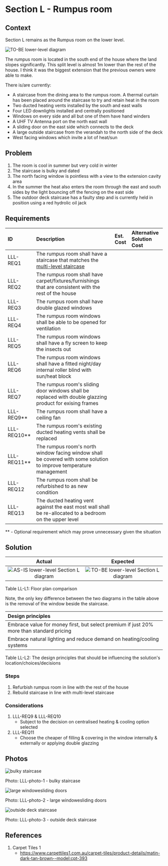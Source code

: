 # Section L - Rumpus room

## Context

Section L remains as the Rumpus room on the lower level. 

![TO-BE lower-level diagram](Lower-Level-TO-BE-sections.svg)

The rumpus room is located in the south end of the house where the land slopes significantly. This split level is almost 1m lower than the rest of the house. I think it was the biggest extension that the previous owners were able to make.

There is/are currently:
* A staircase from the dining area to the rumpus room. A thermal curtain has been placed around the staircase to try and retain heat in the room
* Two ducted heating vents installed by the south and east walls
* Four LED downlights installed and centrally positioned
* Windows on every side and all but one of them have hand winders
* A UHF TV Antenna port on the north east wall
* A sliding door on the east side which connects to the deck
* A large outside staircase from the verandah to the north side of the deck
* West facing windows which invite a lot of heat/sun


## Problem

1. The room is cool in summer but very cold in winter
2. The staircase is bulky and dated
3. The north facing window is pointless with a view to the extension cavity area
4. In the summer the heat also enters the room through the east and south sides by the light bouncing off the fencing on the east side 
5. The outdoor deck staircase has a faulty step and is currently held in position using a red hydrolic oil jack 


## Requirements

|ID|Description|Est. Cost|Alternative Solution Cost|
|:---|:---|:---|:---|
|LLL-REQ1|The rumpus room shall have a staircase that matches the [multi-level staircase](./section-D-requirements.md)|||
|LLL-REQ2|The rumpus room shall have carpet/fixtures/furnishings that are consistent with the rest of the house|||
|LLL-REQ3|The rumpus room shall have double glazed windows|||
|LLL-REQ4|The rumpus room windows shall be able to be opened for ventilation|||
|LLL-REQ5|The rumpus room windows shall have a fly screen to keep the insects out|||
|LLL-REQ6|The rumpus room windows shall have a fitted night/day internal roller blind with sun/heat block|||
|LLL-REQ7|The rumpus room's sliding door windows shall be replaced with double glazzing product for exising frames|||
|LLL-REQ9**|The rumpus room shall have a ceiling fan|||
|LLL-REQ10**|The rumpus room's existing ducted heating vents shall be replaced|||
|LLL-REQ11**|The rumpus room's north window facing window shall be covered with some solution to improve temperature management|||
|LLL-REQ12|The rumpus room shall be refurbished to as new condition|||
|LLL-REQ13|The ducted heating vent against the east most wall shall be re-allocated to a bedroom on the upper level|||

** - Optional requirement which may prove unnecessary given the situation


## Solution

|Actual|Expected|
|:---:|:---:|
|![AS-IS lower-level Section L diagram](Lower-Level-AS-IS-section-L.svg)|![TO-BE lower-level Section L diagram](Lower-Level-TO-BE-section-L.svg)|

Table LL-L1: Floor plan comparison

Note, the only key difference between the two diagrams in the table above is the removal of the window beside the staircase.

|Design principles|
|:---|
|Embrace value for money first, but select premium if just 20% more than standard pricing|
|Embrace natural lighting and reduce demand on heating/cooling systems|

Table LL-L2: The design principles that should be influencing the solution's location/choices/decisions

### Steps
1. Refurbish rumpus room in line with the rest of the house
2. Rebuild staircase in line with multi-level staircase

### Considerations
1. LLL-REQ9 & LLL-REQ10
    - Subject to the decision on centralised heating & cooling option selected
2. LLL-REQ11
    - Choose the cheaper of filling & covering in the window internally & externally or applying double glazzing


## Photos

![bulky staircase](./photos/IMG_20201016_140114247.jpg)

Photo: LLL-photo-1 - bulky staircase


![large windowesliding doors](./photos/IMG_20201016_135612093.jpg)

Photo: LLL-photo-2 - large windowesliding doors


![outside deck staircase](../landscape/photos/IMG_20201016_135642087.jpg)

Photo: LLL-photo-3 - outside deck staircase


## References
1. Carpet Tiles 1
    - https://www.carpettiles1.com.au/carpet-tiles/product-details/matin-dark-tan-brown--model:cpt-393
